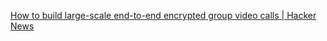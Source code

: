 
[How to build large-scale end-to-end encrypted group video calls | Hacker News](https://news.ycombinator.com/item?id=29570938)
